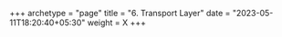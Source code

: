 +++
archetype = "page"
title = "6. Transport Layer"
date = "2023-05-11T18:20:40+05:30"
weight = X
+++

